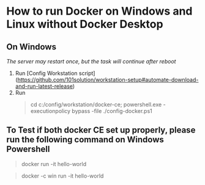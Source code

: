 # How to run Docker on Windows and Linux without Docker Desktop

## On Windows

_The server may restart once, but the task will continue after reboot_

1. Run [Config Workstation script] (https://github.com/101solution/workstation-setup#automate-download-and-run-latest-release)
1. Run
   > cd c:/config/workstation/docker-ce; powershell.exe -executionpolicy bypass -file ./config-docker.ps1

## To Test if both docker CE set up properly, please run the following command on Windows Powershell

> docker run -it hello-world

> docker -c win run -it hello-world
